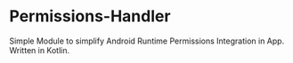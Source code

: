# Permissions-Handler
Simple Module to simplify Android Runtime Permissions Integration in App. Written in Kotlin.
